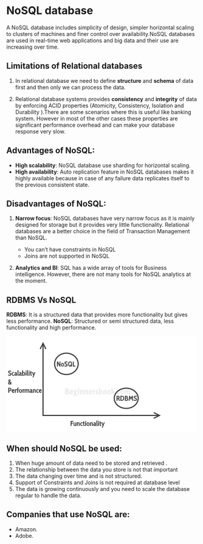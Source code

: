 # NoSQL database

A NoSQL database includes simplicity of design, simpler horizontal scaling to clusters of machines and finer control over availability.NoSQL databases are used in real-time web applications and big data and their use are increasing over time.

## Limitations of Relational databases

1. In relational database we need to define **structure** and **schema** of data first and then only we can process the data.

2. Relational database systems provides **consistency** and **integrity** of data by enforcing ACID properties (Atomicity, Consistency, Isolation and Durability ).There are some scenarios where this is useful like banking system. However in most of the other cases these properties are significant performance overhead and can make your database response very slow.

## Advantages of NoSQL:

- **High scalability**: NoSQL database use sharding for horizontal scaling.
- **High availability**: Auto replication feature in NoSQL databases makes it highly available because in case of any failure data replicates itself to the previous consistent state.

## Disadvantages of NoSQL:

1. **Narrow focus**: NoSQL databases have very narrow focus as it is mainly designed for storage but it provides very little functionality. Relational databases are a better choice in the field of Transaction Management than NoSQL.
    - You can’t have constraints in NoSQL
    - Joins are not supported in NoSQL

1. **Analytics and BI**: SQL has a wide array of tools for Business intelligence. However, there are not many tools for NoSQL analytics at the moment.

## RDBMS Vs NoSQL

**RDBMS**: It is a structured data that provides more functionality but gives less performance.
**NoSQL**: Structured or semi structured data, less functionality and high performance.

![Description](./RDBMS_NoSQL_Comparison.jpg)

## When should NoSQL be used:

1. When huge amount of data need to be stored and retrieved .
1. The relationship between the data you store is not that important
1. The data changing over time and is not structured.
1. Support of Constraints and Joins is not required at database level
1. The data is growing continuously and you need to scale the database regular to handle the data.

## Companies that use NoSQL are:

- Amazon.
- Adobe.
